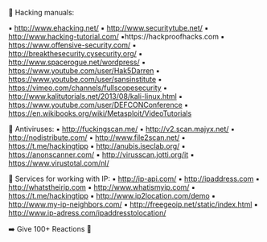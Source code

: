 🔰 Hacking manuals:

▪️ http://www.ehacking.net/
▪️ http://www.securitytube.net/
▪️ http://www.hacking-tutorial.com/
▪️https://hackproofhacks.com
▪️ https://www.offensive-security.com/
▪️ http://breakthesecurity.cysecurity.org/
▪️ http://www.spacerogue.net/wordpress/
▪️ https://www.youtube.com/user/Hak5Darren
▪️ https://www.youtube.com/user/sansinstitute
▪️ https://vimeo.com/channels/fullscopesecurity
▪️ http://www.kalitutorials.net/2013/08/kali-linux.html
▪️ https://www.youtube.com/user/DEFCONConference
▪️ https://en.wikibooks.org/wiki/Metasploit/VideoTutorials

🔰 Antiviruses:
▪️ http://fuckingscan.me/
▪️ http://v2.scan.majyx.net/
▪️ http://nodistribute.com/
▪️ http://www.file2scan.net/
▪️ https://t.me/hackingtipp
▪️ http://anubis.iseclab.org/
▪️ https://anonscanner.com/
▪️ http://virusscan.jotti.org/it
▪️ https://www.virustotal.com/nl/

🔰 Services for working with IP:
▪️ http://ip-api.com/
▪️ http://ipaddress.com
▪️ http://whatstheirip.com
▪️ http://www.whatismyip.com/
▪️ https://t.me/hackingtipp
▪️ http://www.ip2location.com/demo
▪️ http://www.my-ip-neighbors.com/
▪️ http://freegeoip.net/static/index.html
▪️ http://www.ip-adress.com/ipaddresstolocation/ 

➡️ Give 100+ Reactions 🤟
